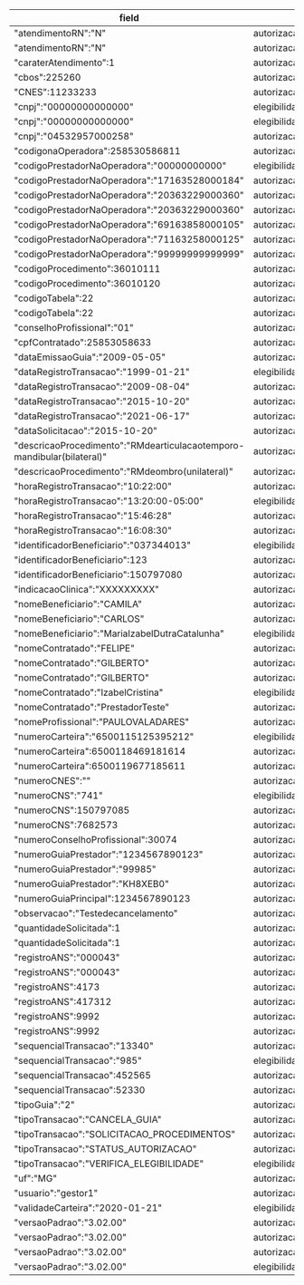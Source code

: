 field | url
---|---
"atendimentoRN":"N"|autorizacao_solicita_procedimento
"atendimentoRN":"N"|autorizacao_status_autorizacao
"caraterAtendimento":1|autorizacao_solicita_procedimento
"cbos":225260|autorizacao_solicita_procedimento
"CNES":11233233|autorizacao_solicita_procedimento
"cnpj":"00000000000000"|elegibilidade_verifica_elegibilidade
"cnpj":"00000000000000"|elegibilidade_verifica_elegibilidade
"cnpj":"04532957000258"|autorizacao_cancela_procedimento
"codigonaOperadora":258530586811|autorizacao_solicita_procedimento
"codigoPrestadorNaOperadora":"00000000000"|elegibilidade_verifica_elegibilidade
"codigoPrestadorNaOperadora":"17163528000184"|autorizacao_solicita_procedimento
"codigoPrestadorNaOperadora":"20363229000360"|autorizacao_status_autorizacao
"codigoPrestadorNaOperadora":"20363229000360"|autorizacao_status_autorizacao
"codigoPrestadorNaOperadora":"69163858000105"|autorizacao_solicita_procedimento
"codigoPrestadorNaOperadora":"71163258000125"|autorizacao_cancela_procedimento
"codigoPrestadorNaOperadora":"99999999999999"|autorizacao_status_autorizacao
"codigoProcedimento":36010111|autorizacao_solicita_procedimento
"codigoProcedimento":36010120|autorizacao_solicita_procedimento
"codigoTabela":22|autorizacao_solicita_procedimento
"codigoTabela":22|autorizacao_solicita_procedimento
"conselhoProfissional":"01"|autorizacao_solicita_procedimento
"cpfContratado":25853058633|autorizacao_solicita_procedimento
"dataEmissaoGuia":"2009-05-05"|autorizacao_cancela_procedimento
"dataRegistroTransacao":"1999-01-21"|elegibilidade_verifica_elegibilidade
"dataRegistroTransacao":"2009-08-04"|autorizacao_cancela_procedimento
"dataRegistroTransacao":"2015-10-20"|autorizacao_solicita_procedimento
"dataRegistroTransacao":"2021-06-17"|autorizacao_status_autorizacao
"dataSolicitacao":"2015-10-20"|autorizacao_solicita_procedimento
"descricaoProcedimento":"RMdearticulacaotemporo-mandibular(bilateral)"|autorizacao_solicita_procedimento
"descricaoProcedimento":"RMdeombro(unilateral)"|autorizacao_solicita_procedimento
"horaRegistroTransacao":"10:22:00"|autorizacao_cancela_procedimento
"horaRegistroTransacao":"13:20:00-05:00"|elegibilidade_verifica_elegibilidade
"horaRegistroTransacao":"15:46:28"|autorizacao_solicita_procedimento
"horaRegistroTransacao":"16:08:30"|autorizacao_status_autorizacao
"identificadorBeneficiario":"037344013"|elegibilidade_verifica_elegibilidade
"identificadorBeneficiario":123|autorizacao_status_autorizacao
"identificadorBeneficiario":150797080|autorizacao_solicita_procedimento
"indicacaoClinica":"XXXXXXXXX"|autorizacao_solicita_procedimento
"nomeBeneficiario":"CAMILA"|autorizacao_solicita_procedimento
"nomeBeneficiario":"CARLOS"|autorizacao_status_autorizacao
"nomeBeneficiario":"MariaIzabelDutraCatalunha"|elegibilidade_verifica_elegibilidade
"nomeContratado":"FELIPE"|autorizacao_status_autorizacao
"nomeContratado":"GILBERTO"|autorizacao_solicita_procedimento
"nomeContratado":"GILBERTO"|autorizacao_solicita_procedimento
"nomeContratado":"IzabelCristina"|elegibilidade_verifica_elegibilidade
"nomeContratado":"PrestadorTeste"|autorizacao_cancela_procedimento
"nomeProfissional":"PAULOVALADARES"|autorizacao_solicita_procedimento
"numeroCarteira":"6500115125395212"|elegibilidade_verifica_elegibilidade
"numeroCarteira":6500118469181614|autorizacao_status_autorizacao
"numeroCarteira":6500119677185611|autorizacao_solicita_procedimento
"numeroCNES":""|autorizacao_cancela_procedimento
"numeroCNS":"741"|elegibilidade_verifica_elegibilidade
"numeroCNS":150797085|autorizacao_solicita_procedimento
"numeroCNS":7682573|autorizacao_status_autorizacao
"numeroConselhoProfissional":30074|autorizacao_solicita_procedimento
"numeroGuiaPrestador":"1234567890123"|autorizacao_solicita_procedimento
"numeroGuiaPrestador":"99985"|autorizacao_cancela_procedimento
"numeroGuiaPrestador":"KH8XEB0"|autorizacao_status_autorizacao
"numeroGuiaPrincipal":1234567890123|autorizacao_solicita_procedimento
"observacao":"Testedecancelamento"|autorizacao_cancela_procedimento
"quantidadeSolicitada":1|autorizacao_solicita_procedimento
"quantidadeSolicitada":1|autorizacao_solicita_procedimento
"registroANS":"000043"|autorizacao_cancela_procedimento
"registroANS":"000043"|autorizacao_cancela_procedimento
"registroANS":4173|autorizacao_solicita_procedimento
"registroANS":417312|autorizacao_status_autorizacao
"registroANS":9992|autorizacao_solicita_procedimento
"registroANS":9992|autorizacao_status_autorizacao
"sequencialTransacao":"13340"|autorizacao_cancela_procedimento
"sequencialTransacao":"985"|elegibilidade_verifica_elegibilidade
"sequencialTransacao":452565|autorizacao_solicita_procedimento
"sequencialTransacao":52330|autorizacao_status_autorizacao
"tipoGuia":"2"|autorizacao_cancela_procedimento
"tipoTransacao":"CANCELA_GUIA"|autorizacao_cancela_procedimento
"tipoTransacao":"SOLICITACAO_PROCEDIMENTOS"|autorizacao_solicita_procedimento
"tipoTransacao":"STATUS_AUTORIZACAO"|autorizacao_status_autorizacao
"tipoTransacao":"VERIFICA_ELEGIBILIDADE"|elegibilidade_verifica_elegibilidade
"uf":"MG"|autorizacao_solicita_procedimento
"usuario":"gestor1"|autorizacao_cancela_procedimento
"validadeCarteira":"2020-01-21"|elegibilidade_verifica_elegibilidade
"versaoPadrao":"3.02.00"|autorizacao_cancela_procedimento
"versaoPadrao":"3.02.00"|autorizacao_solicita_procedimento
"versaoPadrao":"3.02.00"|autorizacao_status_autorizacao
"versaoPadrao":"3.02.00"|elegibilidade_verifica_elegibilidade

